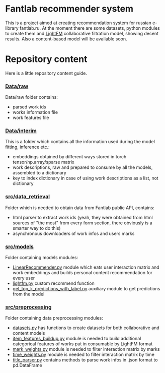 # Fantlab recommender system
This is a project aimed at creating recommendation system for russian e-library fantlab.ru. At the moment there are some datasets, python modules to create them and [LightFM](making.lyst.com/lightfm/docs/home.html) collaborative filtration model, showing decent results. Also a content-based model will be available soon.

# Repository content

Here is a little repository content guide.

### [Data/raw](github.com/yupopov/fantlab-recommender-system/tree/main/data/raw)

Data/raw folder contains: 
- parsed work ids
- works information file
- work features file

### [Data/interim](github.com/yupopov/fantlab-recommender-system/tree/main/data/interim )

This is a folder which contains all the information used during the model fitting, inference etc.:
- embeddings obtained by different ways stored in torch tensor/np.array/sparse matrix
- work descriptions, raw and prepared to consume by all the models, assembled to a dictionary
- key to index dictionary in case of using work descriptions as a list, not dictionary

### [src/data_retrieval](github.com/yupopov/fantlab-recommender-system/tree/main/src/data_retrieval)

Folder which is needed to obtain data from Fantlab public API, contains:
- html parser to extract work ids (yeah, they were obtained from html sources of "the most" from every form section, there obviously is a smarter way to do this)
- asynchronous downloaders of work infos and users marks

### [src/models](github.com/yupopov/fantlab-recommender-system/tree/main/src/models)

Folder containing models modules:
- [LinearRecommender.py](github.com/yupopov/fantlab-recommender-system/blob/main/src/models/LinearRecommender.py) module which eats user interaction matrix and work embeddings and builds personal content recommendation for every user 
- [lightfm.py](github.com/yupopov/fantlab-recommender-system/blob/main/src/models/lightfm.py) custom recommend function 
- [get_top_k_predictions_with_label.py](github.com/yupopov/fantlab-recommender-system/blob/main/src/models/get_top_k_predictions_with_label.py) auxiliary module to get predictions from the model 
### [src/preprocessing](github.com/yupopov/fantlab-recommender-system/tree/main/src/preprocessing)

Folder containing data preprocessing modules:
- [datasets.py](github.com/yupopov/fantlab-recommender-system/blob/main/src/preprocessing/datasets.py) has functions to create datasets for both collaborative and content models
- [item_features_buildup.py](github.com/yupopov/fantlab-recommender-system/blob/main/src/preprocessing/item_features_buildup.py) module is needed to build additional categorical features of works put in consumable by LightFM format
- [mark_weights.py](github.com/yupopov/fantlab-recommender-system/blob/main/src/preprocessing/mark_weights.py) module is needed to filter interaction matrix by marks
- [time_weights.py](github.com/yupopov/fantlab-recommender-system/blob/main/src/preprocessing/time_weights.py) module is needed to filter interaction matrix by time
- [title_parser.py](github.com/yupopov/fantlab-recommender-system/blob/main/src/preprocessing/title_parser.py) contains methods to parse work infos in .json format to pd.DataFrame
